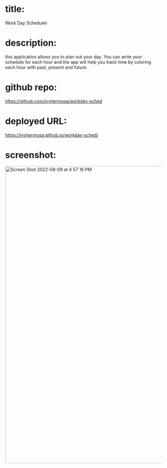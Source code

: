 # title: 

Work Day Scheduler

# description:

this application allows you to plan out your day. You can write your schedule for each hour and the app will help you track time by coloring each hour with past, present and future.


# github repo:

https://github.com/ivyhermosa/workday-sched


# deployed URL:

https://ivyhermosa.github.io/workday-sched/


# screenshot:
<img width="956" alt="Screen Shot 2022-08-09 at 4 57 16 PM" src="https://user-images.githubusercontent.com/103174285/183781729-bfa8ad58-50a8-45cc-aaa9-6d4582da026d.png">
